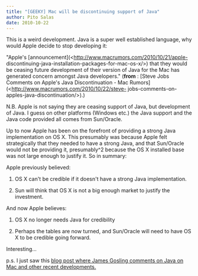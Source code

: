 ```yaml
---
title: "[GEEKY] Mac will be discontinuing support of Java"
author: Pito Salas
date: 2010-10-22
---
```




This is a weird development. Java is a super well established language, why
would Apple decide to stop developing it:

"Apple's [announcement](<http://www.macrumors.com/2010/10/21/apple-
discontinuing-java-installation-packages-for-mac-os-x/>) that they would be
ceasing future development of their version of Java for the Mac has generated
concern amongst Java developers." (**from** : [Steve Jobs Comments on Apple's
Java Discontinuation - Mac Rumors](<http://www.macrumors.com/2010/10/22/steve-
jobs-comments-on-apples-java-discontinuation/>).)

N.B. Apple is not saying they are ceasing support of Java, but development of
Java. I guess on other platforms (Windows etc.) the Java support and the Java
code provided all comes from Sun/Oracle.

Up to now Apple has been on the forefront of providing a strong Java
implementation on OS X. This presumably was because Apple felt strategically
that they needed to have a strong Java, and that Sun/Oracle would not be
providing it, presumably^2 because the OS X installed base was not large
enough to justify it. So in summary:

Apple previously believed:

  1. OS X can't be credible if it doesn't have a strong Java implementation.

  2. Sun will think that OS X is not a big enough market to justify the investment.

And now Apple believes:

  1. OS X no longer needs Java for credibility

  2. Perhaps the tables are now turned, and Sun/Oracle will need to have OS X to be credible going forward.

Interesting…

p.s. I just saw this [blog post where James Gosling comments on Java on Mac
and other recent
developments.](<http://nighthacks.com/roller/jag/entry/steve_jobs_comments_on_apple>)


